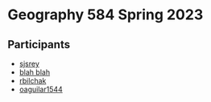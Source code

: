 # Geography 584 Spring 2023

## Participants

- [sjsrey](https://github.com/sjsrey)
- [blah blah](http://google.com)
- [rbilchak](https://github.com/rbilchak)
- [oaguilar1544](https://github.com/oaguilar1544)
